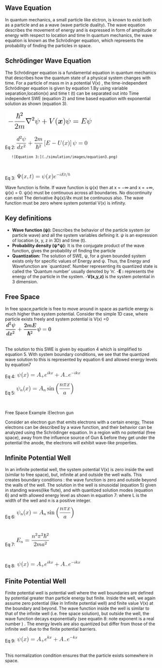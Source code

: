 ## Wave Equation 
In quantum mechanics, a small particle like elctron, is known to exist both as a particle and as a wave (wave particle duality).
The wave equation describes the movement of energy and is expressed in form of amplitude or energy with respect to location and time In quantum mechanics, the wave equation is known as the Schrödinger equation, which represents the probability of finding the particles in space.

## Schrödinger Wave Equation
The Schrödinger equation is a fundamental equation in quantum mechanics that describes how the quantum state of a physical system changes with time. For a particle of mass  m  in a potential V(x) , the time-independent Schrödinger equation is given by equation 1.By using variable separation,location(x) and time t (t) can be separated out into Time independent SWE (equation 2) and time based equation with exponential solution as shown (equation 3).


<img src="./simulation/images/eq1.png" width="300"></img>
<br>

Eq 2:  ![Equation 2:](./simulation/images/equation2.png)
<br>

       ![Equation 3:](./simulation/images/equation3.png)
<br>

Eq 3:  ![](./simulation/images/equation3_a.png)
 
 Wave function is finite. If wave function is ψ(x) then at x = −∞ and x = +∞, ψ(x) = 0. 
 ψ(x) must be continuous across all boundaries. No discontinuity can exist
 The derivative ∂ψ(x)/∂x must be continuous also. 
 The wave function must be zero where system potential V(x) is infinity. 



## Key definitions


- **Wave function (ψ):** Describes the behavior of the particle system (or particle wave) and all the system variables defining it. $\psi$ is an expression of
location (x, y, z in 3D) and time (t).
- **Probability density (ψ*ψ):** It is the conjugate product of the wave function, gives the probability of finding the particle
- **Quantization:** The solution of SWE, ψ, for a given bounded system exists only for specific values of Energy and ψ. Thus, the Energy and Wavefunction are
`quantized’. Number representing its quantized state is called the ‘Quantum number’ usually denoted by ’n’.
-**E :** represents the energy of the particle in the system.
-**V(x,y,z)** is the system potential in 3 dimension.





## Free Space

In free space,particle is free to move around in space as particle energy is much higher than system potential.
Consider the simple 1D case, where particle exists freely and system potential is
 V(x) =0
<br>
![](./simulation/images/eq2.png)

<br>
The solution to this SWE is given by equation 4 which is simplified to equation 5. With system boundary conditions,
we see that the quantized wave solution to this is represented by equation 6 and allowed energy levels by equation7

<br>

Eq 4:    ![Equation 4 :](./simulation/images/equation4.png)


Eq 5:    ![Equation 5:](./simulation/images/equation5.png)

<br>
<br>
Free Space  Example :Electron gun 
<!-- $$ E = \frac{n^2 \pi^2 \hbar^2}{2m a^2} $$ -->

Consider an electron gun that emits electrons with a certain energy, These electrons can be described by a wave function, and their behavior can be analyzed using the Schrödinger equation. In a region with no potential (free space), away from the influence source of Gun & before they get under the potential the anode, the electrons will exhibit wave-like properties.

## Infinite Potential Well

In an infinite potential well, the system potential  V(x)  is zero inside the well (similar to free space), but, infinite at and outside the well walls. This creates boundary conditions : the wave function is zero and outside beyond the walls of the well. The solution in the well is sinusoidal (equation 5) given in standing waves(like flute), and with quantized solution modes (equation 6) and with allowed energy level as shown in equation 7:
where  L  is the width of the well and  n is a positive integer.
<br>

Eq 6:   ![Equation 5:](./simulation/images/equation5.png)

<br>

Eq 7:   ![Equation 6:](./simulation/images/equation6.png)

<br>

Eq 8:   ![Equation 7:](./simulation/images/equation7.png)
<br>
<!-- <img src="./images/equation.png" width="400"> -->

## Finite Potential Well
Finite potential well is potential well where the well boundaries are defined by potential greater than particle energy but finite.
Inside the well, we again assume zero potential (like in Infinite potential well) and finite value V(x) at the boundary and beyond.
 The wave function inside the well is similar to that of the infinite well (i.e. free space solution), but outside the well, the wave function decays exponentially (see equatin 8: note exponent is a real number ) . The energy levels are also quantized but differ from those of the infinite well due to the finite potential barriers.
 <br>

Eq 9: ![Equation 8:](./simulation/images/equation8.png)

<br>
This normalization condition ensures that the particle exists somewhere in space.
